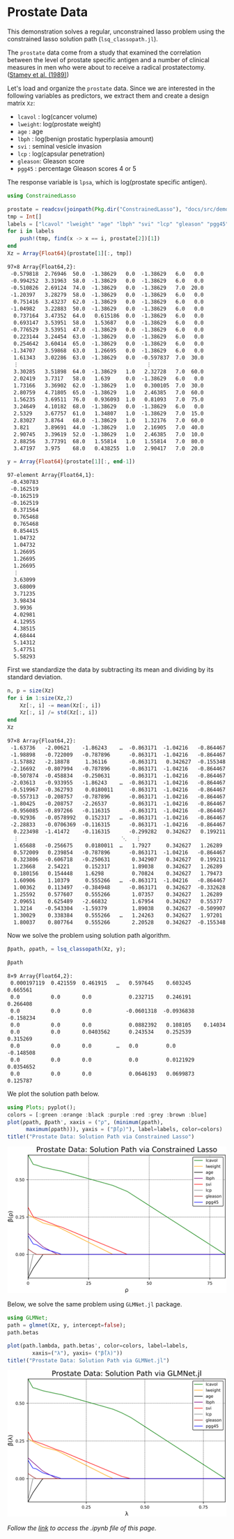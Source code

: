 
# Prostate Data  

This demonstration solves a regular, unconstrained lasso problem using
the constrained lasso solution path (`lsq_classopath.jl`).

The `prostate` data come from a study that examined the correlation between the level of prostate specific antigen and a number of clinical measures in men who were about to receive a radical prostatectomy. ([Stamey et al. (1989)](../references.md#4))

Let's load and organize the `prostate` data. Since we are interested in the following variables as predictors, we extract them and create a design matrix `Xz`:

* `lcavol` : log(cancer volume)
* `lweight`: log(prostate weight)
* `age`    : age
* `lbph`   : log(benign prostatic hyperplasia amount)
* `svi`    : seminal vesicle invasion
* `lcp`    : log(capsular penetration)
* `gleason`: Gleason score
* `pgg45`  : percentage Gleason scores 4 or 5

The response variable is `lpsa`, which is log(prostate specific antigen). 


```julia
using ConstrainedLasso 
```


```julia
prostate = readcsv(joinpath(Pkg.dir("ConstrainedLasso"), "docs/src/demo/misc/prostate.csv"), header=true)
tmp = Int[]
labels = ["lcavol" "lweight" "age" "lbph" "svi" "lcp" "gleason" "pgg45"]
for i in labels
    push!(tmp, find(x -> x == i, prostate[2])[1])
end
Xz = Array{Float64}(prostate[1][:, tmp])
```




    97×8 Array{Float64,2}:
     -0.579818  2.76946  50.0  -1.38629   0.0  -1.38629   6.0   0.0
     -0.994252  3.31963  58.0  -1.38629   0.0  -1.38629   6.0   0.0
     -0.510826  2.69124  74.0  -1.38629   0.0  -1.38629   7.0  20.0
     -1.20397   3.28279  58.0  -1.38629   0.0  -1.38629   6.0   0.0
      0.751416  3.43237  62.0  -1.38629   0.0  -1.38629   6.0   0.0
     -1.04982   3.22883  50.0  -1.38629   0.0  -1.38629   6.0   0.0
      0.737164  3.47352  64.0   0.615186  0.0  -1.38629   6.0   0.0
      0.693147  3.53951  58.0   1.53687   0.0  -1.38629   6.0   0.0
     -0.776529  3.53951  47.0  -1.38629   0.0  -1.38629   6.0   0.0
      0.223144  3.24454  63.0  -1.38629   0.0  -1.38629   6.0   0.0
      0.254642  3.60414  65.0  -1.38629   0.0  -1.38629   6.0   0.0
     -1.34707   3.59868  63.0   1.26695   0.0  -1.38629   6.0   0.0
      1.61343   3.02286  63.0  -1.38629   0.0  -0.597837  7.0  30.0
      ⋮                                         ⋮                  
      3.30285   3.51898  64.0  -1.38629   1.0   2.32728   7.0  60.0
      2.02419   3.7317   58.0   1.639     0.0  -1.38629   6.0   0.0
      1.73166   3.36902  62.0  -1.38629   1.0   0.300105  7.0  30.0
      2.80759   4.71805  65.0  -1.38629   1.0   2.46385   7.0  60.0
      1.56235   3.69511  76.0   0.936093  1.0   0.81093   7.0  75.0
      3.24649   4.10182  68.0  -1.38629   0.0  -1.38629   6.0   0.0
      2.5329    3.67757  61.0   1.34807   1.0  -1.38629   7.0  15.0
      2.83027   3.8764   68.0  -1.38629   1.0   1.32176   7.0  60.0
      3.821     3.89691  44.0  -1.38629   1.0   2.16905   7.0  40.0
      2.90745   3.39619  52.0  -1.38629   1.0   2.46385   7.0  10.0
      2.88256   3.77391  68.0   1.55814   1.0   1.55814   7.0  80.0
      3.47197   3.975    68.0   0.438255  1.0   2.90417   7.0  20.0




```julia
y = Array{Float64}(prostate[1][:, end-1])
```




    97-element Array{Float64,1}:
     -0.430783
     -0.162519
     -0.162519
     -0.162519
      0.371564
      0.765468
      0.765468
      0.854415
      1.04732 
      1.04732 
      1.26695 
      1.26695 
      1.26695 
      ⋮       
      3.63099 
      3.68009 
      3.71235 
      3.98434 
      3.9936  
      4.02981 
      4.12955 
      4.38515 
      4.68444 
      5.14312 
      5.47751 
      5.58293 



First we standardize the data by subtracting its mean and dividing by its standard deviation. 


```julia
n, p = size(Xz)
for i in 1:size(Xz,2)
    Xz[:, i] -= mean(Xz[:, i])
    Xz[:, i] /= std(Xz[:, i])
end
Xz
```




    97×8 Array{Float64,2}:
     -1.63736   -2.00621    -1.86243    …  -0.863171  -1.04216   -0.864467
     -1.98898   -0.722009   -0.787896      -0.863171  -1.04216   -0.864467
     -1.57882   -2.18878     1.36116       -0.863171   0.342627  -0.155348
     -2.16692   -0.807994   -0.787896      -0.863171  -1.04216   -0.864467
     -0.507874  -0.458834   -0.250631      -0.863171  -1.04216   -0.864467
     -2.03613   -0.933955   -1.86243    …  -0.863171  -1.04216   -0.864467
     -0.519967  -0.362793    0.0180011     -0.863171  -1.04216   -0.864467
     -0.557313  -0.208757   -0.787896      -0.863171  -1.04216   -0.864467
     -1.80425   -0.208757   -2.26537       -0.863171  -1.04216   -0.864467
     -0.956085  -0.897266   -0.116315      -0.863171  -1.04216   -0.864467
     -0.92936   -0.0578992   0.152317   …  -0.863171  -1.04216   -0.864467
     -2.28833   -0.0706369  -0.116315      -0.863171  -1.04216   -0.864467
      0.223498  -1.41472    -0.116315      -0.299282   0.342627   0.199211
      ⋮                                 ⋱   ⋮                             
      1.65688   -0.256675    0.0180011  …   1.7927     0.342627   1.26289 
      0.572009   0.239854   -0.787896      -0.863171  -1.04216   -0.864467
      0.323806  -0.606718   -0.250631       0.342907   0.342627   0.199211
      1.23668    2.54221     0.152317       1.89038    0.342627   1.26289 
      0.180156   0.154448    1.6298         0.70824    0.342627   1.79473 
      1.60906    1.10379     0.555266   …  -0.863171  -1.04216   -0.864467
      1.00362    0.113497   -0.384948      -0.863171   0.342627  -0.332628
      1.25592    0.577607    0.555266       1.07357    0.342627   1.26289 
      2.09651    0.625489   -2.66832        1.67954    0.342627   0.55377 
      1.3214    -0.543304   -1.59379        1.89038    0.342627  -0.509907
      1.30029    0.338384    0.555266   …   1.24263    0.342627   1.97201 
      1.80037    0.807764    0.555266       2.20528    0.342627  -0.155348



Now we solve the problem using solution path algorithm. 


```julia
βpath, ρpath, = lsq_classopath(Xz, y);
```


```julia
βpath
```




    8×9 Array{Float64,2}:
     0.000197119  0.421559  0.461915   …   0.597645    0.603245    0.665561 
     0.0          0.0       0.0            0.232715    0.246191    0.266408 
     0.0          0.0       0.0           -0.0601318  -0.0936838  -0.158234 
     0.0          0.0       0.0            0.0882392   0.108105    0.14034  
     0.0          0.0       0.0403562      0.243534    0.252539    0.315269 
     0.0          0.0       0.0        …   0.0         0.0        -0.148508 
     0.0          0.0       0.0            0.0         0.0121929   0.0354652
     0.0          0.0       0.0            0.0646193   0.0699873   0.125787 



We plot the solution path below. 


```julia
using Plots; pyplot(); 
colors = [:green :orange :black :purple :red :grey :brown :blue] 
plot(ρpath, βpath', xaxis = ("ρ", (minimum(ρpath),
      maximum(ρpath))), yaxis = ("β̂(ρ)"), label=labels, color=colors)
title!("Prostate Data: Solution Path via Constrained Lasso")
```
![](misc/prostate.svg)

Below, we solve the same problem using `GLMNet.jl` package. 


```julia
using GLMNet;  
path = glmnet(Xz, y, intercept=false);
path.betas
```


```julia
plot(path.lambda, path.betas', color=colors, label=labels, 
		xaxis=("λ"), yaxis= ("β̂(λ)"))
title!("Prostate Data: Solution Path via GLMNet.jl")
```
![](misc/prostate2.svg)

*Follow the [link](https://github.com/Hua-Zhou/ConstrainedLasso.jl/blob/master/docs/src/demo/prostate.ipynb) to access the .ipynb file of this page.*
